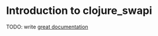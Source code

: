 # Introduction to clojure_swapi

TODO: write [great documentation](http://jacobian.org/writing/what-to-write/)
